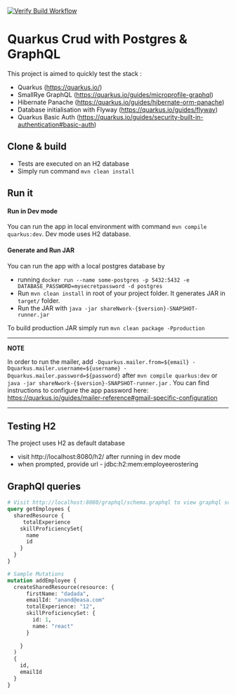 [![Verify Build Workflow](https://github.com/openrota/openrota-backend/actions/workflows/verify.yaml/badge.svg)](https://github.com/openrota/openrota-backend/actions/workflows/verify.yaml)

# Quarkus Crud with Postgres & GraphQL

This project is aimed to quickly test the stack :

- Quarkus (https://quarkus.io/)
- SmallRye GraphQL (https://quarkus.io/guides/microprofile-graphql)
- Hibernate Panache (https://quarkus.io/guides/hibernate-orm-panache)
- Database initialisation with Flyway (https://quarkus.io/guides/flyway)
- Quarkus Basic Auth (https://quarkus.io/guides/security-built-in-authentication#basic-auth)

## Clone & build

- Tests are executed on an H2 database
- Simply run command `mvn clean install`

## Run it

#### Run in Dev mode

You can run the app in local environment with command `mvn compile quarkus:dev`. Dev mode uses H2 database.

#### Generate and Run JAR

You can run the app with a local postgres database by

- running `docker run --name some-postgres -p 5432:5432 -e DATABASE_PASSWORD=mysecretpassword -d postgres`
- Run `mvn clean install` in root of your project folder. It generates JAR in `target/` folder.
- Run the JAR with `java -jar shareNwork-{$version}-SNAPSHOT-runner.jar`

To build production JAR simply run `mvn clean package -Pproduction`

---

**NOTE**

In order to run the mailer, add `-Dquarkus.mailer.from=${email} -Dquarkus.mailer.username=${username} -Dquarkus.mailer.password=${password}`
after `mvn compile quarkus:dev` or `java -jar shareNwork-{$version}-SNAPSHOT-runner.jar` . You can find instructions to configure the app password here: https://quarkus.io/guides/mailer-reference#gmail-specific-configuration

---

## Testing H2

The project uses H2 as default database

- visit http://localhost:8080/h2/ after running in dev mode
- when prompted, provide url - jdbc:h2:mem:employeerostering

## GraphQl queries

```graphql
# Visit http://localhost:8080/graphql/schema.graphql to view graphql schema
query getEmployees {
  sharedResource {
     totalExperience
    skillProficiencySet{
      name
      id
    }
  }
}

# Sample Mutations
mutation addEmployee {
  createSharedResource(resource: {
      firstName: "dadada",
      emailId: "anand@easa.com"
      totalExperience: "12",
      skillProficiencySet: {
        id: 1,
        name: "react"
      }
  
    }
  )
  {
    id,
    emailId
  }
}
```
